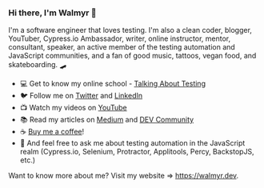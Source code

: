 ### Hi there, I'm Walmyr 👋

I'm a software engineer that loves testing. I'm also a clean coder, blogger, YouTuber, Cypress.io Ambassador, writer, online instructor, mentor, consultant, speaker, an active member of the testing automation and JavaScript communities, and a fan of good music, tattoos, vegan food, and skateboarding. 🛹

- 💻 Get to know my online school - [Talking About Testing](https://udemy.com/user/walmyr)
- 🐦 Follow me on [Twitter](https://twitter.com/@walmyrlimaesilv) and [LinkedIn](https://www.linkedin.com/in/walmyr-lima-e-silva-filho-147a9110a/)
- 📺 Watch my videos on [YouTube](https://www.youtube.com/playlist?list=PL-eblSNRj0QFCgBuHFSSJUeEYDm6wwvHI)
- 📚 Read my articles on [Medium](https://medium.com/@walmyrlimaesilv) and [DEV Community](https://dev.to/walmyrlimaesilv)
- ☕ [Buy me a coffee](https://www.buymeacoffee.com/walmyrtat)! 
- 💬 And feel free to ask me about testing automation in the JavaScript realm (Cypress.io, Selenium, Protractor, Applitools, Percy, BackstopJS, etc.)

Want to know more about me? Visit my website => https://walmyr.dev.
